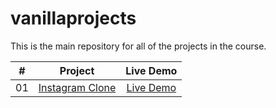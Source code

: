 # vanillaprojects
This is the main repository for all of the projects in the course.

|  #  |            Project             | Live Demo |
| :-: | :----------------------------: | :-------: |
| 01  |       [Instagram Clone](https://github.com/saktibuana/vanillaprojects/tree/master/bukan-instagram-clone)       | [Live Demo](https://#/)  |
